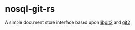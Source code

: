 # nosql-git-rs

A simple document store interface based upon [libgit2](https://libgit2.org/) and [git2](https://github.com/rust-lang/git2-rs)